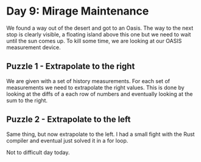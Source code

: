 # Day 9: Mirage Maintenance
We found a way out of the desert and got to an Oasis. The way to the next stop
is clearly visible, a floating island above this one but we need to wait until
the sun comes up. To kill some time, we are looking at our OASIS measurement
device.


## Puzzle 1 - Extrapolate to the right
We are given with a set of history measurements. For each set of measurements
we need to extrapolate the right values. This is done by looking at the diffs
of a each row of numbers and eventually looking at the sum to the right.

## Puzzle 2 - Extrapolate to the left
Same thing, but now extrapolate to the left. I had a small fight with the 
Rust compiler and eventual just solved it in a for loop.

Not to difficult day today.

